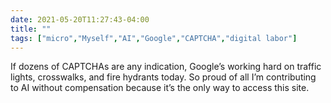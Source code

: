 ```yaml
---
date: 2021-05-20T11:27:43-04:00
title: ""
tags: ["micro","Myself","AI","Google","CAPTCHA","digital labor"]
---
```

If dozens of CAPTCHAs are any indication, Google’s working hard on traffic lights, crosswalks, and fire hydrants today. So proud of all I’m contributing to AI without compensation because it’s the only way to access this site.
